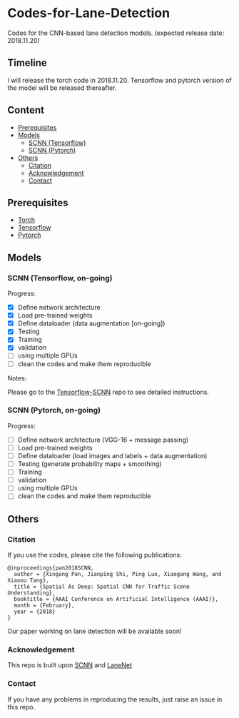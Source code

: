 # Codes-for-Lane-Detection
Codes for the CNN-based lane detection models. (expected release date: 2018.11.20)

## Timeline

I will release the torch code in 2018.11.20. Tensorflow and pytorch version of the model will be released thereafter.

## Content

* [Prerequisites](#Prerequisites)
* [Models](#Models)
  * [SCNN (Tensorflow)](#SCNN (Tensorflow, on-going))
  * [SCNN (Pytorch)](#SCNN (Pytorch, on-going))
* [Others](#Others)
  * [Citation](#Citation)
  * [Acknowledgement](#Acknowledgement)
  * [Contact](#Contact)

## Prerequisites
- [Torch](http://torch.ch/docs/getting-started.html)
- [Tensorflow](https://www.tensorflow.org/)
- [Pytorch](https://pytorch.org/)

## Models

### SCNN (Tensorflow, on-going)

Progress:
- [x] Define network architecture
- [x] Load pre-trained weights
- [x] Define dataloader (data augmentation [on-going])
- [x] Testing
- [x] Training
- [x] validation
- [ ] using multiple GPUs
- [ ] clean the codes and make them reproducible

Notes:

Please go to the [Tensorflow-SCNN](https://github.com/cardwing/Codes-for-Lane-Detection/tree/master/Tensorflow-SCNN) repo to see detailed instructions. 

### SCNN (Pytorch, on-going)

Progress:
- [ ] Define network architecture (VGG-16 + message passing)
- [ ] Load pre-trained weights
- [ ] Define dataloader (load images and labels + data augmentation)
- [ ] Testing (generate probability maps + smoothing)
- [ ] Training
- [ ] validation
- [ ] using multiple GPUs
- [ ] clean the codes and make them reproducible

## Others

### Citation

If you use the codes, please cite the following publications:

``` 
@inproceedings{pan2018SCNN,  
  author = {Xingang Pan, Jianping Shi, Ping Luo, Xiaogang Wang, and Xiaoou Tang},  
  title = {Spatial As Deep: Spatial CNN for Traffic Scene Understanding},  
  booktitle = {AAAI Conference on Artificial Intelligence (AAAI)},  
  month = {February},  
  year = {2018}  
}
```
Our paper working on lane detection will be available soon!

### Acknowledgement
This repo is built upon [SCNN](https://github.com/XingangPan/SCNN) and [LaneNet](https://github.com/MaybeShewill-CV/lanenet-lane-detection)

### Contact
If you have any problems in reproducing the results, just raise an issue in this repo.
